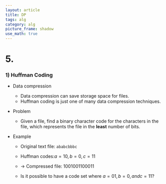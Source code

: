 ```yaml
---
layout: article
title: DP
tags: alg
category: alg
picture_frame: shadow
use_math: true
---
```


# 5.
### 1) Huffman Coding

- Data compression
  - Data compression can save storage space for files.
  - Huffman coding is just one of many data compression techniques.


- Problem
  - Given a file, find a binary character code for the characters in the file, which represents the file in the **least** number of bits.


- Example
  - Original text file: `ababcbbbc`
  - Huffman codes:$a=10,b=0,c=11$ 
  - → Compressed file: $1001001100011$
  
  - Is it possible to have a code set where $a = 01, b = 0, and c = 11$?
